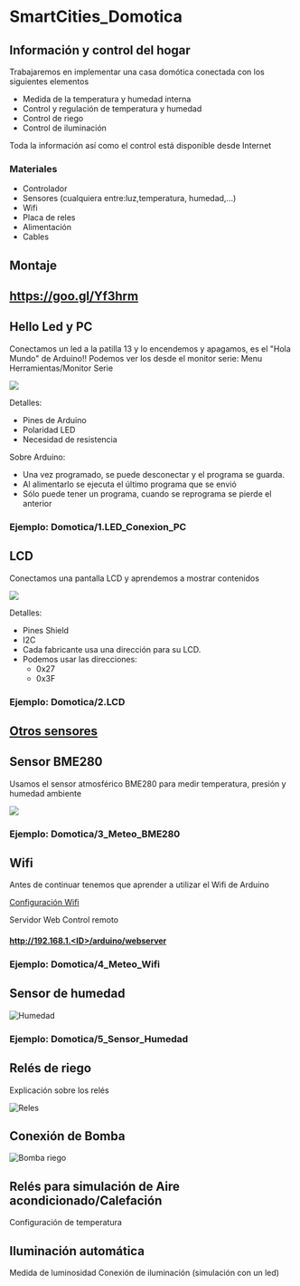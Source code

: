 # SmartCities_Domotica

## Información y control del hogar

Trabajaremos en implementar una casa domótica conectada con los siguientes elementos
  * Medida de la temperatura y humedad interna
  * Control y regulación de temperatura y humedad
  * Control de riego
  * Control de iluminación


Toda la información así como el control está disponible desde Internet



### Materiales
* Controlador
* Sensores (cualquiera entre:luz,temperatura, humedad,...)
* Wifi
* Placa de reles
* Alimentación
* Cables


## Montaje

## https://goo.gl/Yf3hrm


## Hello Led y PC

Conectamos un led a la patilla 13 y lo encendemos y apagamos, es el "Hola Mundo" de Arduino!! Podemos ver los desde el monitor serie: Menu Herramientas/Monitor Serie

![](./imagenes/1_Hello_led_bb.png)

Detalles:
* Pines de Arduino
* Polaridad LED
* Necesidad de resistencia

Sobre Arduino:
* Una vez programado, se puede desconectar y el programa se guarda.
* Al alimentarlo se ejecuta el último programa que se envió
* Sólo puede tener un programa, cuando se reprograma se pierde el anterior

### Ejemplo: Domotica/1.LED_Conexion_PC

## LCD

Conectamos una pantalla LCD y aprendemos a mostrar contenidos

![](./imagenes/2_LCD_bb.png)

Detalles:
* Pines Shield
* I2C
* Cada fabricante usa una dirección para su LCD.
* Podemos usar las direcciones:
    * 0x27
    * 0x3F

### Ejemplo: Domotica/2.LCD

## [Otros sensores](https://github.com/javacasm/SmartCities_Comunes/blob/master/Componentes.md)

## Sensor BME280

Usamos el sensor atmosférico BME280 para medir temperatura, presión y humedad ambiente

![](./imagenes/3_Meteo_BME280_bb.png)

### Ejemplo: Domotica/3_Meteo_BME280

## Wifi

Antes de continuar tenemos que aprender a utilizar el Wifi de Arduino

[Configuración Wifi](./wifi.md)

Servidor Web
Control remoto

#### http://192.168.1.<ID>/arduino/webserver

### Ejemplo: Domotica/4_Meteo_Wifi


## Sensor de humedad

![Humedad](./imagenes/5_Humedad_bb.png)

### Ejemplo: Domotica/5_Sensor_Humedad

## Relés de riego
Explicación sobre los relés

![Reles](./imagenes/5_Reles_bb.png)

## Conexión de Bomba

![Bomba riego](./imagenes/6_Bomba_Riego_bb.png)

## Relés para simulación de Aire acondicionado/Calefación
  Configuración de temperatura

## Iluminación automática
  Medida de luminosidad
  Conexión de iluminación (simulación con un led)
